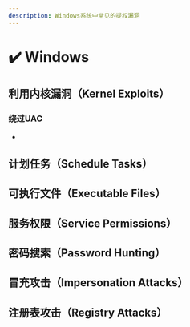 ```yaml
---
description: Windows系统中常见的提权漏洞
---
```


# ✔️ Windows

## 利用内核漏洞（Kernel Exploits）

### 绕过UAC

*





## 计划任务（Schedule Tasks）

## 可执行文件（Executable Files）

## 服务权限（Service Permissions）

## 密码搜索（Password Hunting）





## 冒充攻击（Impersonation Attacks）







## 注册表攻击（Registry Attacks）





















